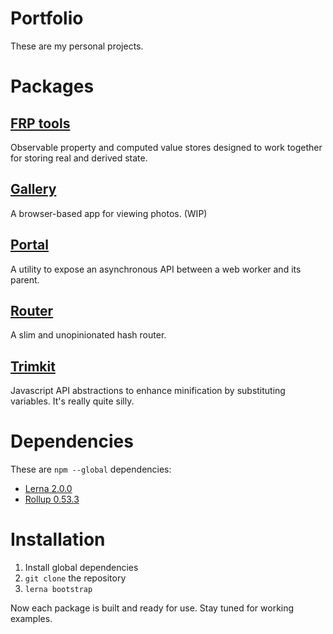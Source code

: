 # Portfolio

These are my personal projects.

# Packages

## [FRP tools](./packages/frptools/README.md)

Observable property and computed value stores designed to work together for storing real and derived state.

## [Gallery](./packages/gallery/README.md)

A browser-based app for viewing photos. (WIP)

## [Portal](./packages/portal/README.md)

A utility to expose an asynchronous API between a web worker and its parent.

## [Router](./packages/router/README.md)

A slim and unopinionated hash router.

## [Trimkit](./packages/trimkit/README.md)

Javascript API abstractions to enhance minification by substituting variables.  It's really quite silly.

# Dependencies

These are `npm --global` dependencies:

- [Lerna 2.0.0](https://lernajs.io/)
- [Rollup 0.53.3](https://rollupjs.org/)

# Installation

1. Install global dependencies
2. `git clone` the repository
3. `lerna bootstrap`

Now each package is built and ready for use.  Stay tuned for working examples.

